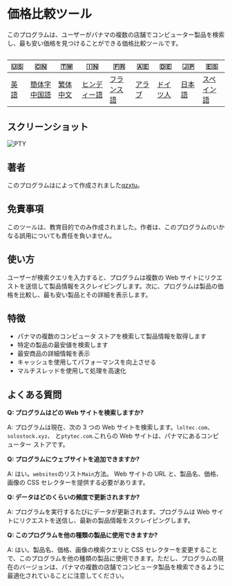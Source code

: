 # 価格比較ツール

このプログラムは、ユーザーがパナマの複数の店舗でコンピューター製品を検索し、最も安い価格を見つけることができる価格比較ツールです。

## 

| 🇺🇸            | 🇨🇳                      | 🇹🇼                    | 🇮🇳                   | 🇫🇷                  | 🇦🇪                | 🇩🇪                 | 🇯🇵                | 🇪🇸                  |
| --------------- | ------------------------- | ----------------------- | ---------------------- | --------------------- | ------------------- | -------------------- | ------------------- | --------------------- |
| [英語](README.md) | [簡体字中国語](README.zh-CN.md) | [繁体中文](README.zh-TW.md) | [ヒンディー語](README.hi.md) | [フランス語](README.fr.md) | [アラブ](README.ar.md) | [ドイツ人](README.de.md) | [日本語](README.ja.md) | [スペイン語](README.es.md) |

## スクリーンショット

![PTY](https://cdn.discordapp.com/attachments/1008195045960204348/1104240493560348793/PTY.png)

## 著者

このプログラムはによって作成されました[qzxtu](https://github.com/qzxtu)。

## 免責事項

このツールは、教育目的でのみ作成されました。作者は、このプログラムのいかなる誤用についても責任を負いません。

## 使い方

ユーザーが検索クエリを入力すると、プログラムは複数の Web サイトにリクエストを送信して製品情報をスクレイピングします。次に、プログラムは製品の価格を比較し、最も安い製品とその詳細を表示します。

## 特徴

-   パナマの複数のコンピュータ ストアを検索して製品情報を取得します
-   特定の製品の最安値を検索します
-   最安商品の詳細情報を表示
-   キャッシュを使用してパフォーマンスを向上させる
-   マルチスレッドを使用して処理を高速化

## よくある質問

**Q: プログラムはどの Web サイトを検索しますか?**

A: プログラムは現在、次の 3 つの Web サイトを検索します。`loltec.com`、`solostock.xyz`、 と`ptytec.com`.これらの Web サイトは、パナマにあるコンピューター ストアです。

**Q: プログラムにウェブサイトを追加できますか?**

A: はい。`websites`のリスト`Main`方法。 Web サイトの URL と、製品名、価格、画像の CSS セレクターを提供する必要があります。

**Q: データはどのくらいの頻度で更新されますか?**

A: プログラムを実行するたびにデータが更新されます。プログラムは Web サイトにリクエストを送信し、最新の製品情報をスクレイピングします。

**Q: このプログラムを他の種類の製品に使用できますか?**

A: はい。製品名、価格、画像の検索クエリと CSS セレクターを変更することで、このプログラムを他の種類の製品に使用できます。ただし、プログラムの現在のバージョンは、パナマの複数の店舗でコンピュータ製品を検索できるように最適化されていることに注意してください。
